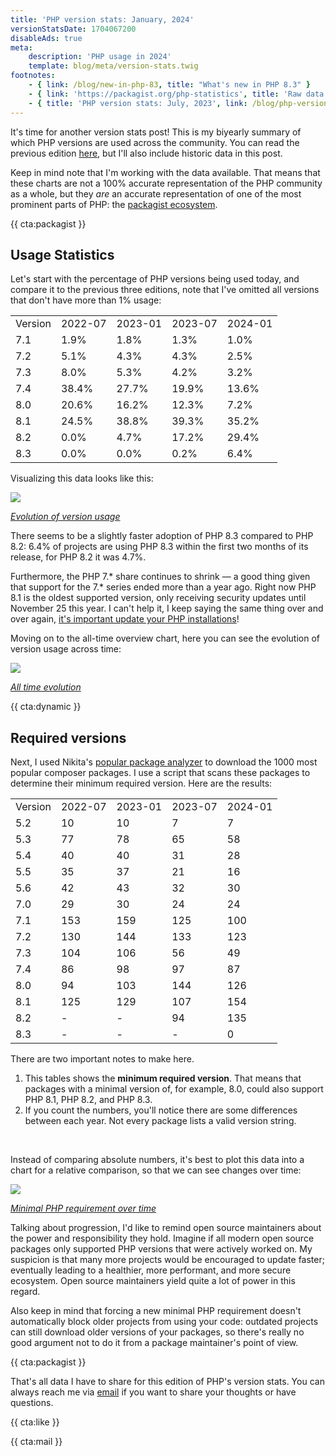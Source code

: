 ```yaml
---
title: 'PHP version stats: January, 2024'
versionStatsDate: 1704067200
disableAds: true
meta:
    description: 'PHP usage in 2024'
    template: blog/meta/version-stats.twig
footnotes:
    - { link: /blog/new-in-php-83, title: "What's new in PHP 8.3" }
    - { link: 'https://packagist.org/php-statistics', title: 'Raw data from packagist' }
    - { title: 'PHP version stats: July, 2023', link: /blog/php-version-stats-july-2023 }
---
```


It's time for another version stats post! This is my biyearly summary of which PHP versions are used across the community. You can read the previous edition [here](/blog/php-version-stats-july-2023), but I'll also include historic data in this post.

Keep in mind note that I'm working with the data available. That means that these charts are not a 100% accurate representation of the PHP community as a whole, but they _are_ an accurate representation of one of the most prominent parts of PHP: the [packagist ecosystem](https://packagist.org/php-statistics).

{{ cta:packagist }}

## Usage Statistics

Let's start with the percentage of PHP versions being used today, and compare it to the previous three editions, note that I've omitted all versions that don't have more than 1% usage:

<div class="table-container">
<table>

<tr class="table-head">
    <td>Version</td>
    <td>2022-07</td>
    <td>2023-01</td>
    <td>2023-07</td>
    <td>2024-01</td>
</tr>


<tr>
    <td>7.1</td>
    <td>1.9%</td>
    <td>1.8%</td>
    <td>1.3%</td>
    <td>1.0%</td>
</tr>

<tr>
    <td>7.2</td>
    <td>5.1%</td>
    <td>4.3%</td>
    <td>4.3%</td>
    <td>2.5%</td>
</tr>

<tr>
    <td>7.3</td>
    <td>8.0%</td>
    <td>5.3%</td>
    <td>4.2%</td>
    <td>3.2%</td>
</tr>

<tr>
    <td>7.4</td>
    <td>38.4%</td>
    <td>27.7%</td>
    <td>19.9%</td>
    <td>13.6%</td>
</tr>

<tr>
    <td>8.0</td>
    <td>20.6%</td>
    <td>16.2%</td>
    <td>12.3%</td>
    <td>7.2%</td>
</tr>

<tr>
    <td>8.1</td>
    <td>24.5%</td>
    <td>38.8%</td>
    <td>39.3%</td>
    <td>35.2%</td>
</tr>

<tr>
    <td>8.2</td>
    <td>0.0%</td>
    <td>4.7%</td>
    <td>17.2%</td>
    <td>29.4%</td>
</tr>

<tr>
    <td>8.3</td>
    <td>0.0%</td>
    <td>0.0%</td>
    <td>0.2%</td>
    <td>6.4%</td>
</tr>

</table>
</div>

Visualizing this data looks like this:

<div class="image-noborder image-wide"></div>

[![](/img/blog/version-stats/2024-jan-01.svg)](/img/blog/version-stats/2024-jan-01.svg)

<em class="center small">[Evolution of version usage](/img/blog/version-stats/2024-jan-01.svg)</em>

There seems to be a slightly faster adoption of PHP 8.3 compared to PHP 8.2: 6.4% of projects are using PHP 8.3 within the first two months of its release, for PHP 8.2 it  was 4.7%. 

Furthermore, the PHP 7.* share continues to shrink — a good thing given that support for the 7.* series ended more than a year ago. Right now PHP 8.1 is the oldest supported version, only receiving security updates until November 25 this year. I can't help it, I keep saying the same thing over and over again, [it's important update your PHP installations](/blog/a-storm-in-a-glass-of-water)!


Moving on to the all-time overview chart, here you can see the evolution of version usage across time:

<div class="image-noborder image-wide"></div>

[![](/img/blog/version-stats/2024-jan-02.svg)](/img/blog/version-stats/2024-jan-02.svg)

<em class="center small">[All time evolution](/img/blog/version-stats/2024-jan-02.svg)</em>

{{ cta:dynamic }}

## Required versions

Next, I used Nikita's [popular package analyzer](*https://github.com/nikic/popular-package-analysis) to download the 1000 most popular composer packages. I use a script that scans these packages to determine their minimum required version. Here are the results:

<div class="table-container">
<table>

<tr class="table-head">
    <td>Version</td>
    <td>2022-07</td>
    <td>2023-01</td>
    <td>2023-07</td>
    <td>2024-01</td>
</tr>

<tr>
    <td>5.2</td>
    <td>10</td>
    <td>10</td>
    <td>7</td>
    <td>7</td>
</tr>

<tr>
    <td>5.3</td>
    <td>77</td>
    <td>78</td>
    <td>65</td>
    <td>58</td>
</tr>

<tr>
    <td>5.4</td>
    <td>40</td>
    <td>40</td>
    <td>31</td>
    <td>28</td>
</tr>

<tr>
    <td>5.5</td>
    <td>35</td>
    <td>37</td>
    <td>21</td>
    <td>16</td>
</tr>

<tr>
    <td>5.6</td>
    <td>42</td>
    <td>43</td>
    <td>32</td>
    <td>30</td>
</tr>

<tr>
    <td>7.0</td>
    <td>29</td>
    <td>30</td>
    <td>24</td>
    <td>24</td>
</tr>

<tr>
    <td>7.1</td>
    <td>153</td>
    <td>159</td>
    <td>125</td>
    <td>100</td>
</tr>

<tr>
    <td>7.2</td>
    <td>130</td>
    <td>144</td>
    <td>133</td>
    <td>123</td>
</tr>

<tr>
    <td>7.3</td>
    <td>104</td>
    <td>106</td>
    <td>56</td>
    <td>49</td>
</tr>

<tr>
    <td>7.4</td>
    <td>86</td>
    <td>98</td>
    <td>97</td>
    <td>87</td>
</tr>

<tr>
    <td>8.0</td>
    <td>94</td>
    <td>103</td>
    <td>144</td>
    <td>126</td>
</tr>

<tr>
    <td>8.1</td>
    <td>125</td>
    <td>129</td>
    <td>107</td>
    <td>154</td>
</tr>

<tr>
    <td>8.2</td>
    <td>-</td>
    <td>-</td>
    <td>94</td>
    <td>135</td>
</tr>

<tr>
    <td>8.3</td>
    <td>-</td>
    <td>-</td>
    <td>-</td>
    <td>0</td>
</tr>

</table>
</div>

There are two important notes to make here.

1. This tables shows the **minimum required version**. That means that packages with a minimal version of, for example, 8.0, could also support PHP 8.1, PHP 8.2, and PHP 8.3.
2. If you count the numbers, you'll notice there are some differences between each year. Not every package lists a valid version string.

<br>

Instead of comparing absolute numbers, it's best to plot this data into a chart for a relative comparison, so that we can see changes over time:

<div class="image-noborder image-wide"></div>

[![](/img/blog/version-stats/2024-jan-03.svg)](/img/blog/version-stats/2024-jan-03.svg)

<em class="center small">[Minimal PHP requirement over time](/img/blog/version-stats/2024-jan-03.svg)</em>

Talking about progression, I'd like to remind open source maintainers about the power and responsibility they hold. Imagine if all modern open source packages only supported PHP versions that were actively worked on. My suspicion is that many more projects would be encouraged to update faster; eventually leading to a healthier, more performant, and more secure ecosystem. Open source maintainers yield quite a lot of power in this regard.

Also keep in mind that forcing a new minimal PHP requirement doesn't automatically block older projects from using your code: outdated projects can still download older versions of your packages, so there's really no good argument not to do it from a package maintainer's point of view.

{{ cta:packagist }}

That's all data I have to share for this edition of PHP's version stats. You can always reach me via [email](mailto:brendt@stitcher.io) if you want to share your thoughts or have questions.

{{ cta:like }}

{{ cta:mail }}
